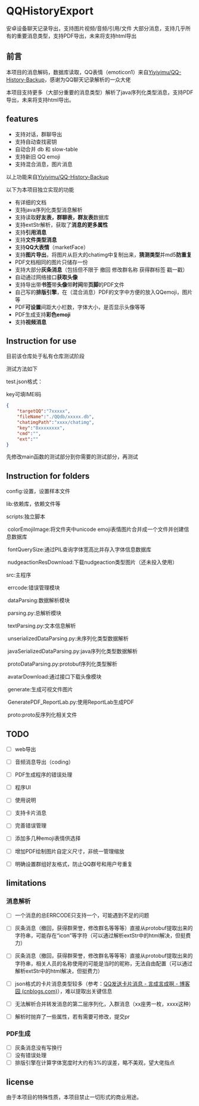# QQHistoryExport

安卓设备聊天记录导出，支持图片视频/音频/引用/文件 大部分消息，支持几乎所有的重要消息类型，支持PDF导出，未来将支持html导出

## 前言

本项目的消息解码，数据库读取，QQ表情（emoticon1）来自[Yiyiyimu/QQ-History-Backup](https://github.com/Yiyiyimu/QQ-History-Backup)，感谢为QQ聊天记录解析的一众大佬

本项目支持更多（大部分重要的消息类型）解析了java序列化类型消息，支持PDF导出，未来将支持html导出。

## features

-  支持对话，群聊导出
-  支持自动查找密钥
-  自动合并 db 和 slow-table
-  支持新旧 QQ emoji
- 支持混合消息，图片消息

以上功能来自[Yiyiyimu/QQ-History-Backup](https://github.com/Yiyiyimu/QQ-History-Backup)

以下为本项目独立实现的功能

- 有详细的文档
- 支持java序列化类型消息解析
- 支持读取**好友表，群聊表，群友表**数据库
- 支持extStr解析，获取了**消息的更多属性**
- 支持**引用消息**
- 支持**文件类型消息**
- 支持**QQ大表情**（marketFace）
- 支持**图片导出**，将图片从巨大的chatimg中复制出来，**猜测类型**并md5**防重复**
- PDF文档相同的图片只储存一份
- 支持大部分**灰条消息**（包括但不限于 撤回 修改群名称 获得群标签 戳一戳）
- 自动通过网络接口**获取头像**
- 支持导出带**书签**带**头像**带**时间**带**页脚**的PDF文件
- 自己写的**排版引擎**，在（混合消息）PDF的文字中方便的放入QQemoji，图片等
- PDF**可设置**间距大小栏数，字体大小，是否显示头像等等
- PDF生成支持**彩色emoji**
- 支持**视频消息**

## Instruction for use

目前该仓库处于私有仓库测试阶段

测试方法如下

test.json格式：

key可填IMEI码

```json
{
	"targetQQ":"7xxxxx",
	"fileName":"./QQdb/xxxxx.db",
	"chatimgPath":"xxxx/chatimg",
	"key":"8xxxxxxxx",
	"cmd":"",
	"ext":""
}
```

先修改main函数的测试部分到你需要的测试部分，再测试

## Instruction for folders

config:设置，设置样本文件

lib:依赖库，依赖文件等

scripts:独立脚本

​	colorEmojiImage:将文件夹中unicode emoji表情图片合并成一个文件并创建信息数据库

​	fontQuerySize:通过PIL查询字体宽高比并存入字体信息数据库

​	nudgeactionResDownload:下载nudgeaction类型图片（还未投入使用）

src:主程序

​	errcode:错误管理模块

​	dataParsing:数据解析模块

​		parsing.py:总解析模块

​		textParsing.py:文本信息解析

​		unserializedDataParsing.py:未序列化类型数据解析

​		javaSerializedDataParsing.py:java序列化类型数据解析

​		protoDataParsing.py:protobuf序列化类型解析

​	avatarDownload:通过接口下载头像模块

​	generate:生成可视文件图片

​		GeneratePDF_ReportLab.py:使用ReportLab生成PDF

​	proto:proto反序列化相关文件

## TODO

- [ ] web导出
- [ ] 音频消息导出（coding）
- [ ] PDF生成程序的错误处理
- [ ] 程序UI
- [ ] 使用说明
- [ ] 支持卡片消息
- [ ] 完善错误管理
- [ ] 添加多几种emoji表情供选择
- [ ] 增加PDF绘制图片自定义尺寸，非统一管理缩放
- [ ] 明确设置群组好友格式，防止QQ群号和用户号重复



## limitations

### 消息解析

- [ ] 一个消息的总ERRCODE只支持一个，可能遇到不足的问题

- [ ] 灰条消息（撤回，获得群荣誉，修改群名等等等）直接从protobuf提取出来的字符串，可能存在“icon”等字符（可以通过解析extStr中的html解决，但挺费力）

- [ ] 灰条消息（撤回，获得群荣誉，修改群名等等等）直接从protobuf提取出来的字符串，相关人员的名称使用的可能是当时的昵称，无法自由配置（可以通过解析extStr中的html解决，但挺费力）

- [ ] json格式的卡片消息类型较多（参考：[QQ发送卡片消息 - 言成言成啊 - 博客园 (cnblogs.com)](https://www.cnblogs.com/meethigher/p/13581506.html)），难以提取出关键信息

- [ ] 无法解析合并转发消息的第二层序列化，入群消息（xx座男一枚，xxxx这种）

- [ ] 解析时抛弃了一些属性，若有需要可修改，提交pr

  

### PDF生成

- [ ] 灰条消息没有写换行
- [ ] 没有错误处理
- [ ] 排版引擎在计算字体宽度时大约有3%的误差，略不美观，望大佬指点

## license

由于本项目的特殊性质，本项目禁止一切形式的商业用途。

